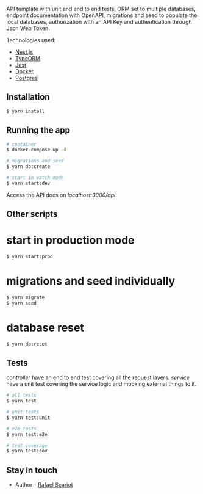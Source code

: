 API template with unit and end to end tests, ORM set to multiple databases, endpoint documentation with OpenAPI, migrations and seed to populate the local databases, authorization with an API Key and authentication through Json Web Token.

Technologies used:

- [Nest.js](https://nestjs.com/)
- [TypeORM](https://typeorm.io/)
- [Jest](https://jestjs.io/pt-BR/)
- [Docker](https://www.docker.com/)
- [Postgres](https://www.postgresql.org/)

## Installation

```bash
$ yarn install
```

## Running the app

```bash
# container
$ docker-compose up -d

# migrations and seed
$ yarn db:create

# start in watch mode
$ yarn start:dev
```

Access the API docs on _localhost:3000/api_.

## Other scripts

# start in production mode

```bash
$ yarn start:prod
```

# migrations and seed individually

```bash
$ yarn migrate
$ yarn seed
```

# database reset

```bash
$ yarn db:reset
```

## Tests

_controller_ have an end to end test covering all the request layers.
_service_ have a unit test covering the service logic and mocking external things to it.

```bash
# all tests
$ yarn test

# unit tests
$ yarn test:unit

# e2e tests
$ yarn test:e2e

# test coverage
$ yarn test:cov
```

## Stay in touch

- Author - [Rafael Scariot](https://www.linkedin.com/in/rafaelscariot/)
